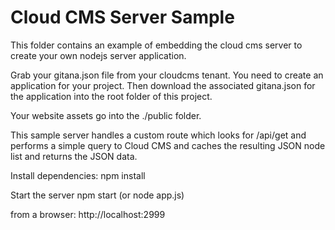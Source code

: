 Cloud CMS Server Sample
=======================

This folder contains an example of embedding the cloud cms server to create your own nodejs server application.

Grab your gitana.json file from your cloudcms tenant. You need to create an application for your project. 
Then download the associated gitana.json for the application into the root folder of this project.

Your website assets go into the ./public folder.

This sample server handles a custom route which looks for /api/get and performs a simple query to Cloud CMS
and caches the resulting JSON node list and returns the JSON data.

Install dependencies:
    npm install

Start the server
    npm start (or node app.js)

from a browser:
    http://localhost:2999
    
